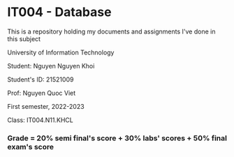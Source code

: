 # IT004 - Database

This is a repository holding my documents and assignments I've done in this subject

University of Information Technology

Student: Nguyen Nguyen Khoi

Student's ID: 21521009

Prof: Nguyen Quoc Viet

First semester, 2022-2023

Class: IT004.N11.KHCL

### Grade = 20% semi final's score + 30% labs' scores + 50% final exam's score